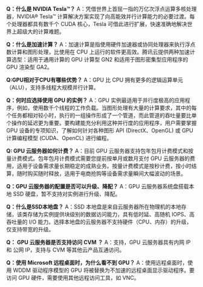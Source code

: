 **Q：什么是 NVIDIA Tesla™？**
A：凭借世界上首屈一指的万亿次浮点运算多核处理器，NVIDIA® Tesla™ 计算解决方案实现了向高能效并行计算能力的必要过渡。每个处理器都具有数千个 CUDA 核心，Tesla 可借此进行扩展，快速准确地解决世界上超级大的计算难题。

**Q：什么是加速计算？**
A：加速计算是指使用硬件加速器或协同处理器来执行浮点数计算和图形处理，比使用在 CPU 上运行的软件更高效。腾讯云提供两种加速计算选型：适用于通用计算的 GPU 计算型 GN2 和适用于图形密集型应用程序的 GPU 渲染型 GA2。

**Q:GPU相对于CPU有哪些优势？**
A：GPU 比 CPU 拥有更多的逻辑运算单元（ALU），支持多线程大规模并行计算。

**Q：何时应选择使用 GPU 的实例？**
A：GPU 实例最适用于并行度极高的应用程序，例如，使用数千个线程的工作负载。当图形处理有大量的计算要求，其中的每个任务都相对较小时，执行的一组操作形成了一个管道，而此管道的吞吐量要比单个操作的延迟更为重要。要构建能充分利用这种并行度的应用程序，用户需要掌握 GPU 设备的专项知识，了解如何针对各种图形 API (DirectX、OpenGL) 或 GPU 计算编程模型 (CUDA、OpenCL) 进行编程。

**Q: GPU 云服务器如何计费？**
A：目前 GPU 云服务器支持包年包月计费模式和按量计费模式。包年包月计费模式需要您提前按单月或数月支付 GPU 云服务器的费用，适用于设备需求量长期稳定的成熟业务。按量计费模式是按秒计费，按小时结算，随时购买随时释放，适用于电商抢购等设备需求量瞬间大幅波动的场景。

**Q：GPU 云服务器的配置是否可以升级、降配？**
A：GPU 云服务器系统盘搭载本地 SSD 硬盘，暂不支持对实例进行升级、降配。

**Q：什么是SSD本地盘？**
A：SSD 本地盘是来自云服务器所在物理机的本地存储，该类存储为实例提供块级别的数据访问能力，具有低时延、高随机 IOPS、高吞吐量的 I/O 能力。选择本地盘的云服务器不支持硬件（CPU、内存）的升级，仅支持带宽的升级。

**Q： GPU 云服务器是否支持访问 CVM ？**
A：支持，GPU 云服务器具有内网 IP 和 公网 IP，支持与 CVM 等其他云产品互通访问。

**Q：使用 Microsoft 远程桌面时，为什么看不到 GPU？**
A：使用远程桌面时，使用 WDDM 驱动程序模型的 GPU 将被替换为不加速的远程桌面显示驱动程序。要访问 GPU 硬件，需要使用其他远程访问工具，如 VNC。
